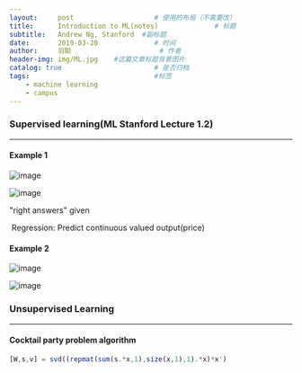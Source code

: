 ```yaml
---
layout:     post                    # 使用的布局（不需要改）
title:      Introduction to ML(notes)              # 标题 
subtitle:   Andrew Ng, Stanford  #副标题
date:       2019-03-20              # 时间
author:     羽聪                      # 作者
header-img: img/ML.jpg    #这篇文章标题背景图片
catalog: true                       # 是否归档
tags:                               #标签
    - machine learning
    - campus
---
```


### Supervised learning(ML Stanford Lecture 1.2)

---
#### Example 1

![image](http://cheeseburg.tk/otherResources/ML_pics/1553062754689.png)

![image](http://cheeseburg.tk/otherResources/ML_pics/1553062819359.png)

"right answers" given

​	Regression: Predict continuous valued output(price)

#### Example 2

![image](http://cheeseburg.tk/otherResources/ML_pics/1553063006612.png)

![image](http://cheeseburg.tk/otherResources/ML_pics/1553063295981.png)

### Unsupervised Learning

---

#### Cocktail party problem algorithm

```octave
[W,s,v] = svd((repmat(sum(s.*x,1),size(x,1),1).*x)*x')
```
